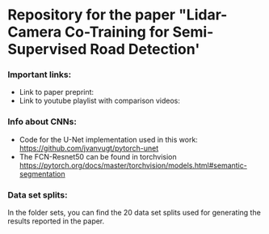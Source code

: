 # Repository for the paper "Lidar-Camera Co-Training for Semi-Supervised Road Detection'  
### Important links:
* Link to paper preprint: 
* Link to youtube playlist with comparison videos: 

### Info about CNNs:
* Code for the U-Net implementation used in this work:  https://github.com/jvanvugt/pytorch-unet
* The FCN-Resnet50 can be found in torchvision https://pytorch.org/docs/master/torchvision/models.html#semantic-segmentation 

### Data set splits:
In the folder sets, you can find the 20 data set splits used for generating the results reported in the paper.
